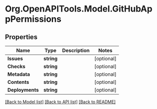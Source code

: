# Org.OpenAPITools.Model.GitHubAppPermissions

## Properties

Name | Type | Description | Notes
------------ | ------------- | ------------- | -------------
**Issues** | **string** |  | [optional] 
**Checks** | **string** |  | [optional] 
**Metadata** | **string** |  | [optional] 
**Contents** | **string** |  | [optional] 
**Deployments** | **string** |  | [optional] 

[[Back to Model list]](../README.md#documentation-for-models) [[Back to API list]](../README.md#documentation-for-api-endpoints) [[Back to README]](../README.md)

